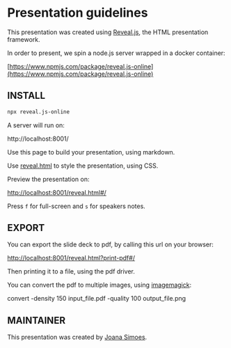 # Presentation guidelines

This presentation was created using [Reveal.js](https://revealjs.com/#/), the HTML presentation framework.

In order to present, we spin a node.js server wrapped in a docker container:

[https://www.npmjs.com/package/reveal.js-online](https://www.npmjs.com/package/reveal.js-online)

## INSTALL

``` bash
npx reveal.js-online
```

A server will run on:

http://localhost:8001/

Use this page to build your presentation, using markdown.

Use [reveal.html](reveal.html) to style the presentation, using CSS.

Preview the presentation on:

[http://localhost:8001/reveal.html#/](http://localhost:8001/reveal.html#/)

Press `f` for full-screen and `s` for speakers notes.

## EXPORT

You can export the slide deck to pdf, by calling this url on your browser:

[http://localhost:8001/reveal.html?print-pdf#/](http://localhost:8001/reveal.html?print-pdf#/)

Then printing it to a file, using the pdf driver.

You can convert the pdf to multiple images, using [imagemagick](https://imagemagick.org/index.php):

 convert -density 150 input_file.pdf -quality 100 output_file.png


## MAINTAINER

This presentation was created by [Joana Simoes](mailto:joana@codeop.tech).
